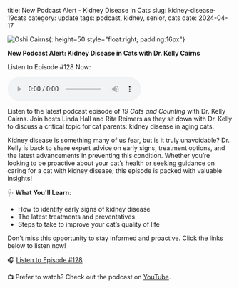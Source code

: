 title: New Podcast Alert - Kidney Disease in Cats
slug: kidney-disease-19cats
category: update
tags: podcast, kidney, senior, cats
date: 2024-04-17

![Oshi Cairns]({static}/images/oshi.jpg){: height=50 style="float:right; padding:16px"}

**New Podcast Alert: Kidney Disease in Cats with Dr. Kelly Cairns**

<p align=left class="style6 style4 style3"><span class="style7">Listen to Episode #128 Now</span>:</p>
<p align=left><audio controls><source src="https://www.podtunecast.com/19Cats_128_KellyCairns.mp3" type="audio/mp3"></audio></p>

Listen to the latest podcast episode of *19 Cats and Counting* with Dr. Kelly Cairns. Join hosts Linda Hall and Rita Reimers as they sit down with Dr. Kelly to discuss a critical topic for cat parents: kidney disease in aging cats. 

Kidney disease is something many of us fear, but is it truly unavoidable? Dr. Kelly is back to share expert advice on early signs, treatment options, and the latest advancements in preventing this condition. Whether you’re looking to be proactive about your cat’s health or seeking guidance on caring for a cat with kidney disease, this episode is packed with valuable insights!

🩺 **What You'll Learn**:
- How to identify early signs of kidney disease
- The latest treatments and preventatives
- Steps to take to improve your cat’s quality of life

Don't miss this opportunity to stay informed and proactive. Click the links below to listen now!

🎧 [Listen to Episode #128](https://www.petliferadio.com/19catsandcountingep128.html)

📺 Prefer to watch? Check out the podcast on [YouTube](https://www.youtube.com/watch?v=Y8RI20hV5DQ).
